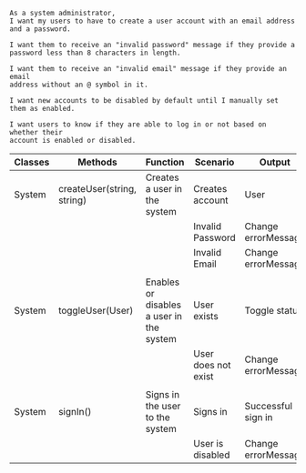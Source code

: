 ```
As a system administrator,
I want my users to have to create a user account with an email address and a password.

I want them to receive an "invalid password" message if they provide a
password less than 8 characters in length.

I want them to receive an "invalid email" message if they provide an email
address without an @ symbol in it.

I want new accounts to be disabled by default until I manually set them as enabled.

I want users to know if they are able to log in or not based on whether their
account is enabled or disabled.
```
| Classes | Methods                    | Function                                 | Scenario            | Output              |
|---------|----------------------------|------------------------------------------|---------------------|---------------------|
| System  | createUser(string, string) | Creates a user in the system             | Creates account     | User                |
|         |                            |                                          | Invalid Password    | Change errorMessage |
|         |                            |                                          | Invalid Email       | Change errorMessage |
|         |                            |                                          |                     |                     |
| System  | toggleUser(User)           | Enables or disables a user in the system | User exists         | Toggle status       |
|         |                            |                                          | User does not exist | Change errorMessage |
|         |                            |                                          |                     |                     |
| System  | signIn()                   | Signs in the user to the system          | Signs in            | Successful sign in  |
|         |                            |                                          | User is disabled    | Change errorMessage |

